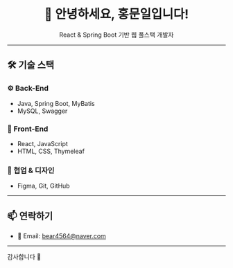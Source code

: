 <h1 align="center">👋 안녕하세요, 홍문일입니다!</h1>
<p align="center">React & Spring Boot 기반 웹 풀스택 개발자</p>

---

## 🛠 기술 스택

### ⚙️ Back-End
- Java, Spring Boot, MyBatis
- MySQL, Swagger

### 🎨 Front-End
- React, JavaScript
- HTML, CSS, Thymeleaf

### 🧰 협업 & 디자인
- Figma, Git, GitHub

---

## 📫 연락하기

- 📧 Email: [bear4564@naver.com](mailto:bear4564@naver.com)

---
감사합니다 🙏
